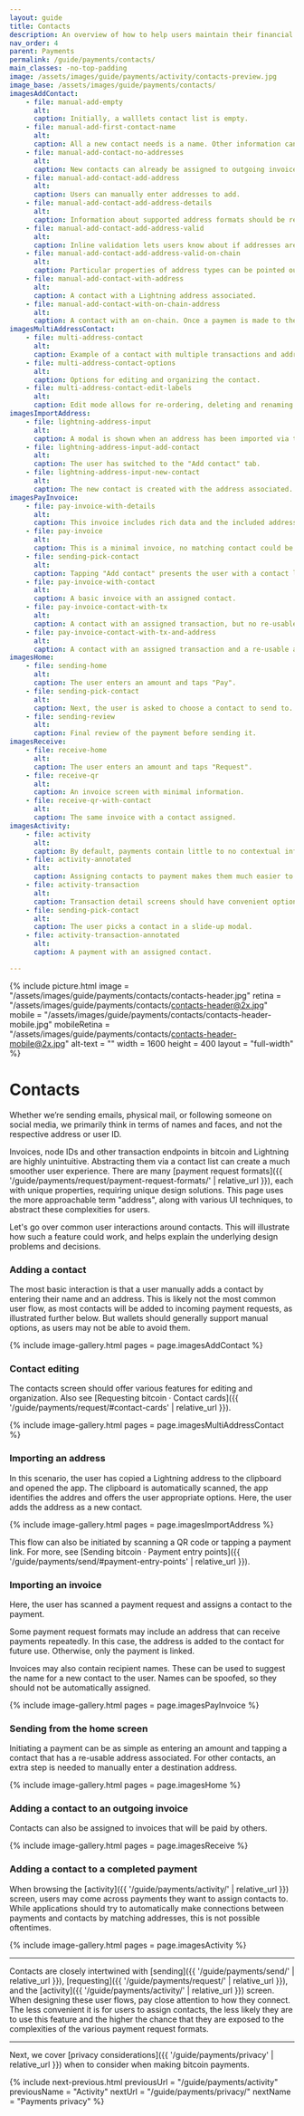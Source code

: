 ```yaml
---
layout: guide
title: Contacts
description: An overview of how to help users maintain their financial privacy while using bitcoin.
nav_order: 4
parent: Payments
permalink: /guide/payments/contacts/
main_classes: -no-top-padding
image: /assets/images/guide/payments/activity/contacts-preview.jpg
image_base: /assets/images/guide/payments/contacts/
imagesAddContact:
    - file: manual-add-empty
      alt:
      caption: Initially, a walllets contact list is empty.
    - file: manual-add-first-contact-name
      alt:
      caption: All a new contact needs is a name. Other information can be added later.
    - file: manual-add-contact-no-addresses
      alt:
      caption: New contacts can already be assigned to outgoing invoices. But since no address is assigned, no outgoing payments can be made yet.
    - file: manual-add-contact-add-address
      alt:
      caption: Users can manually enter addresses to add.
    - file: manual-add-contact-add-address-details
      alt:
      caption: Information about supported address formats should be readily available.
    - file: manual-add-contact-add-address-valid
      alt:
      caption: Inline validation lets users know about if addresses are accepted.
    - file: manual-add-contact-add-address-valid-on-chain
      alt:
      caption: Particular properties of address types can be pointed out right away.
    - file: manual-add-contact-with-address
      alt:
      caption: A contact with a Lightning address associated.
    - file: manual-add-contact-with-on-chain-address
      alt:
      caption: A contact with an on-chain. Once a paymen is made to the address, it disappears from this list.
imagesMultiAddressContact:
    - file: multi-address-contact
      alt:
      caption: Example of a contact with multiple transactions and addresses.
    - file: multi-address-contact-options
      alt:
      caption: Options for editing and organizing the contact.
    - file: multi-address-contact-edit-labels
      alt:
      caption: Edit mode allows for re-ordering, deleting and renaming addresses.
imagesImportAddress:
    - file: lightning-address-input
      alt:
      caption: A modal is shown when an address has been imported via the clipboard, QR code scan, link click, etc.
    - file: lightning-address-input-add-contact
      alt:
      caption: The user has switched to the "Add contact" tab.
    - file: lightning-address-input-new-contact
      alt:
      caption: The new contact is created with the address associated.
imagesPayInvoice:
    - file: pay-invoice-with-details
      alt:
      caption: This invoice includes rich data and the included address was automatically matched to an existing contact.
    - file: pay-invoice
      alt:
      caption: This is a minimal invoice, no matching contact could be identified.
    - file: sending-pick-contact
      alt:
      caption: Tapping "Add contact" presents the user with a contact list modal.
    - file: pay-invoice-with-contact
      alt:
      caption: A basic invoice with an assigned contact.
    - file: pay-invoice-contact-with-tx
      alt:
      caption: A contact with an assigned transaction, but no re-usable addresses.
    - file: pay-invoice-contact-with-tx-and-address
      alt:
      caption: A contact with an assigned transaction and a re-usable address.
imagesHome:
    - file: sending-home
      alt:
      caption: The user enters an amount and taps "Pay".
    - file: sending-pick-contact
      alt:
      caption: Next, the user is asked to choose a contact to send to.
    - file: sending-review
      alt:
      caption: Final review of the payment before sending it.
imagesReceive:
    - file: receive-home
      alt:
      caption: The user enters an amount and taps "Request".
    - file: receive-qr
      alt:
      caption: An invoice screen with minimal information.
    - file: receive-qr-with-contact
      alt:
      caption: The same invoice with a contact assigned.
imagesActivity:
    - file: activity
      alt:
      caption: By default, payments contain little to no contextual information.
    - file: activity-annotated
      alt:
      caption: Assigning contacts to payment makes them much easier to understand and work with.
    - file: activity-transaction
      alt:
      caption: Transaction detail screens should have convenient options to assign a contact.
    - file: sending-pick-contact
      alt:
      caption: The user picks a contact in a slide-up modal.
    - file: activity-transaction-annotated
      alt:
      caption: A payment with an assigned contact.

---
```


{% include picture.html
    image = "/assets/images/guide/payments/contacts/contacts-header.jpg"
    retina = "/assets/images/guide/payments/contacts/contacts-header@2x.jpg"
    mobile = "/assets/images/guide/payments/contacts/contacts-header-mobile.jpg"
    mobileRetina = "/assets/images/guide/payments/contacts/contacts-header-mobile@2x.jpg"
    alt-text = ""
    width = 1600
    height = 400
    layout = "full-width"
%}


# Contacts

<!--


-->

Whether we’re sending emails, physical mail, or following someone on social media, we primarily think in terms of names and faces, and not the respective address or user ID.

Invoices, node IDs and other transaction endpoints in bitcoin and Lightning are highly unintuitive. Abstracting them via a contact list can create a much smoother user experience. There are many [payment request formats]({{ '/guide/payments/request/payment-request-formats/' | relative_url }}), each with unique properties, requiring unique design solutions. This page uses the more approachable term "address", along with various UI techniques, to abstract these complexities for users.

Let's go over common user interactions around contacts. This will illustrate how such a feature could work, and helps explain the underlying design problems and decisions.

### Adding a contact

The most basic interaction is that a user manually adds a contact by entering their name and an address. This is likely not the most common user flow, as most contacts will be added to incoming payment requests, as illustrated further below. But wallets should generally support manual options, as users may not be able to avoid them.

{% include image-gallery.html pages = page.imagesAddContact %}

### Contact editing

The contacts screen should offer various features for editing and organization. Also see [Requesting bitcoin &middot; Contact cards]({{ '/guide/payments/request/#contact-cards' | relative_url }}).

{% include image-gallery.html pages = page.imagesMultiAddressContact %}

### Importing an address

In this scenario, the user has copied a Lightning address to the clipboard and opened the app. The clipboard is automatically scanned, the app identifies the addres and offers the user appropriate options. Here, the user adds the address as a new contact.

{% include image-gallery.html pages = page.imagesImportAddress %}

This flow can also be initiated by scanning a QR code or tapping a payment link. For more, see [Sending bitcoin &middot; Payment entry points]({{ '/guide/payments/send/#payment-entry-points' | relative_url }}).

### Importing an invoice

Here, the user has scanned a payment request and assigns a contact to the payment.

Some payment request formats may include an address that can receive payments repeatedly. In this case, the address is added to the contact for future use. Otherwise, only the payment is linked.

Invoices may also contain recipient names. These can be used to suggest the name for a new contact to the user. Names can be spoofed, so they should not be automatically assigned.

{% include image-gallery.html pages = page.imagesPayInvoice %}

### Sending from the home screen

Initiating a payment can be as simple as entering an amount and tapping a contact that has a re-usable address associated. For other contacts, an extra step is needed to manually enter a destination address.

{% include image-gallery.html pages = page.imagesHome %}

### Adding a contact to an outgoing invoice

Contacts can also be assigned to invoices that will be paid by others.

{% include image-gallery.html pages = page.imagesReceive %}

### Adding a contact to a completed payment

When browsing the [activity]({{ '/guide/payments/activity/' | relative_url }}) screen, users may come across payments they want to assign contacts to. While applications should try to automatically make connections between payments and contacts by matching addresses, this is not possible oftentimes.

{% include image-gallery.html pages = page.imagesActivity %}

---

Contacts are closely intertwined with [sending]({{ '/guide/payments/send/' | relative_url }}), [requesting]({{ '/guide/payments/request/' | relative_url }}), and the [activity]({{ '/guide/payments/activity/' | relative_url }}) screen. When designing these user flows, pay close attention to how they connect. The less convenient it is for users to assign contacts, the less likely they are to use this feature and the higher the chance that they are exposed to the complexities of the various payment request formats.

---

Next, we cover [privacy considerations]({{ '/guide/payments/privacy' | relative_url }}) when to consider when making bitcoin payments.

{% include next-previous.html
   previousUrl = "/guide/payments/activity"
   previousName = "Activity"
   nextUrl = "/guide/payments/privacy/"
   nextName = "Payments privacy"
%}
